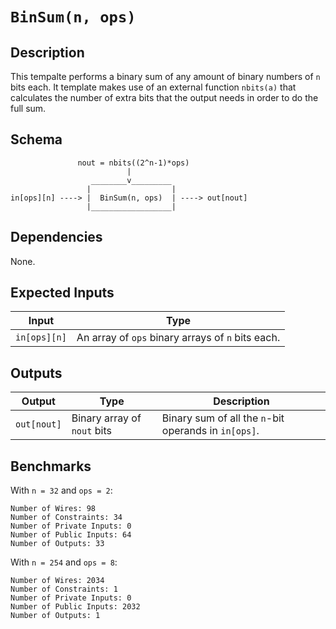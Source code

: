 # `BinSum(n, ops)`

## Description

This tempalte performs a binary sum of any amount of binary numbers of `n` bits each. It template makes use
of an external function `nbits(a)` that calculates the number of extra bits that the output needs in order to do the full sum. 

## Schema

```           
               nout = nbits((2^n-1)*ops)
                          |
                  ________v_________             
                 |                  |            
in[ops][n] ----> |  BinSum(n, ops)  | ----> out[nout]
                 |__________________|     
```

## Dependencies

None. 

## Expected Inputs

| Input              | Type                                               |
| -------------      | -------------                                      | 
| `in[ops][n]`       | An array of `ops` binary arrays of `n` bits each.  |

## Outputs

| Output           | Type                         | Description                                          |
| -------------    | -------------                | ----------                                           | 
| `out[nout]`      | Binary array of `nout` bits  | Binary sum of all the `n`-bit operands in `in[ops]`. |

## Benchmarks 

With `n = 32` and `ops = 2`:
```
Number of Wires: 98
Number of Constraints: 34
Number of Private Inputs: 0
Number of Public Inputs: 64
Number of Outputs: 33
```

With `n = 254` and `ops = 8`:
```
Number of Wires: 2034
Number of Constraints: 1
Number of Private Inputs: 0
Number of Public Inputs: 2032
Number of Outputs: 1
```